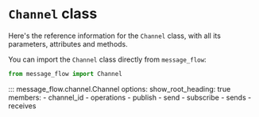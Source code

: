# `Channel` class

Here's the reference information for the `Channel` class, with all its parameters,
attributes and methods.

You can import the `Channel` class directly from `message_flow`:

```python
from message_flow import Channel
```

::: message_flow.channel.Channel
    options:
        show_root_heading: true
        members:
            - channel_id
            - operations
            - publish
            - send
            - subscribe
            - sends
            - receives
